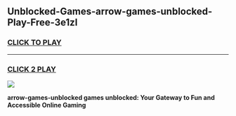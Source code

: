 
## Unblocked-Games-arrow-games-unblocked-Play-Free-3e1zl
<h3>
<a href="https://premium76.site?title=arrow-games-unblocked&ref=21A">CLICK TO PLAY</a></h3>
<hr>

<h3>
<a href="https://premium76.site?title=arrow-games-unblocked&ref=21A">CLICK 2 PLAY</a>
  
</h3>

<a href="https://premium76.site?title=arrow-games-unblocked&ref=21A"><img src="https://clearcache.store/games.png"></a>


**arrow-games-unblocked games unblocked: Your Gateway to Fun and Accessible Online Gaming**
